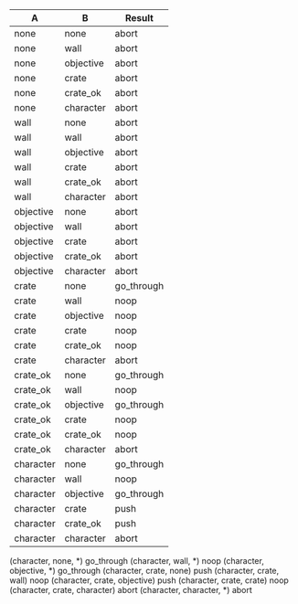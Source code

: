 | A          |  B           | Result   |
|------------|--------------|----------|
| none       | none         |abort     |
| none       | wall         |abort     |
| none       | objective    |abort     |
| none       | crate        |abort     |
| none       | crate_ok     |abort     |
| none       | character    |abort     |
| wall       | none         |abort     |
| wall       | wall         |abort     |
| wall       | objective    |abort     |
| wall       | crate        |abort     |
| wall       | crate_ok     |abort     |
| wall       | character    |abort     |
| objective  | none         |abort     |
| objective  | wall         |abort     |
| objective  | crate        |abort     |
| objective  | crate_ok     |abort     |
| objective  | character    |abort     |
| crate      | none         |go_through|
| crate      | wall         |noop      |
| crate      | objective    |noop      |
| crate      | crate        |noop      |
| crate      | crate_ok     |noop      |
| crate      | character    |abort     |
| crate_ok   | none         |go_through|
| crate_ok   | wall         |noop      |
| crate_ok   | objective    |go_through|
| crate_ok   | crate        |noop      |
| crate_ok   | crate_ok     |noop      |
| crate_ok   | character    |abort     |
| character  | none         |go_through|
| character  | wall         |noop      |
| character  | objective    |go_through|
| character  | crate        |push      |
| character  | crate_ok     |push      |
| character  | character    |abort     |


(character, none, *) go_through
(character, wall, *) noop
(character, objective, *) go_through
(character, crate, none) push
(character, crate, wall) noop
(character, crate, objective) push
(character, crate, crate) noop
(character, crate, character) abort
(character, character, *) abort

